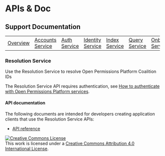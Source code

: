 # APIs & Doc

## Support Documentation

|||||||||||
|----|---|---|---|---|---|---|---|---|---|
|[Overview](index.md) | [Accounts Service](account-toc.md) | [Auth Service](auth-toc.md) | [Identity Service](identity-toc.md) | [Index Service](index-toc.md) | [Query Service](query-toc.md) | [Onboarding Service](onboard-toc.md) | [Repository Service](repository-toc.md) | Resolution Service |  [Transformation Service](transformation-toc.md) |

### Resolution Service

Use the Resolution Service to resolve Open Permissions Platform Coalition IDs

The Resolution Service API requires authentication, see
[How to authenticate with Open Permissions Platform services](https://github.com/openpermissions/auth-srv/blob/master/documents/markdown/how-to-auth.md).

#### API documentation

The following documents are intended for developers creating
application clients that use the Resolution Service APIs:

+ [API reference](https://github.com/openpermissions/resolution-srv/blob/master/documents/apiary/api.md)

<!-- Copyright Notice -->
<a rel="license" href="http://creativecommons.org/licenses/by/4.0/"><img alt="Creative Commons License" style="border-width:0" src="https://i.creativecommons.org/l/by/4.0/80x15.png" /></a><br />This work is licensed under a <a rel="license" href="http://creativecommons.org/licenses/by/4.0/">Creative Commons Attribution 4.0 International License</a>.
